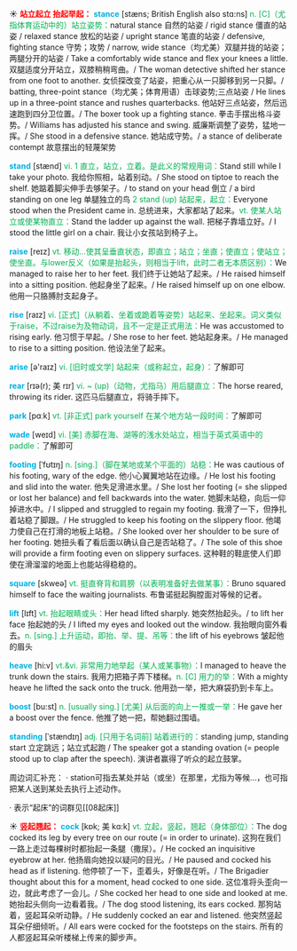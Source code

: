 ☀ <font color="red">**站立起立 抬起举起：**</font>
<font color="sky blue">**stance**</font> [stæns; British English also stɑ:ns]
<font color="#00b050">n. [C]（尤指体育运动中的）站立姿势：</font>natural stance 自然的站姿 / rigid stance 僵直的站姿 / relaxed stance 放松的站姿 / upright stance 笔直的站姿 / defensive, fighting stance 守势；攻势 / narrow, wide stance（均尤美）双腿并拢的站姿；两腿分开的站姿 / Take a comfortably wide stance and flex your knees a little. 双腿适度分开站立，双膝稍稍弯曲。/ The woman detective shifted her stance from one foot to another. 女侦探改变了站姿，把重心从一只脚移到另一只脚。/ batting, three-point stance（均尤美；体育用语）击球姿势;三点站姿 / He lines up in a three-point stance and rushes quarterbacks. 他站好三点站姿，然后迅速跑到四分卫位置。/ The boxer took up a fighting stance. 拳击手摆出格斗姿势。/ Williams has adjusted his stance and swing. 威廉斯调整了姿势，猛地一挥。/ She stood in a defensive stance. 她站成守势。/ a stance of deliberate contempt 故意摆出的轻蔑架势

<font color="sky blue">**stand**</font> [stænd] 
<font color="#00b050">vi. 1 直立，站立，立着。是此义的常规用词：</font>Stand still while I take your photo. 我给你照相，站着别动。/ She stood on tiptoe to reach the shelf. 她踮着脚尖伸手去够架子。/ to stand on your head 倒立 / a bird standing on one leg 单腿独立的鸟 <font color="#00b050">2 stand (up) 站起来，起立：</font>Everyone stood when the President came in. 总统进来，大家都站了起来。<font color="#00b050">vt. 使某人站立或使某物直立：</font>Stand the ladder up against the wall. 把梯子靠墙立好。/ I stood the little girl on a chair. 我让小女孩站到椅子上。

<font color="sky blue">**raise**</font> [reɪz] 
<font color="#00b050">vt. 移动…使其呈垂直状态，即直立；站立；坐直；使直立；使站立；使坐直。与lower反义（如果是抬起头，则相当于lift，此时二者无本质区别）：</font>We managed to raise her to her feet. 我们终于让她站了起来。/ He raised himself into a sitting position. 他起身坐了起来。/ He raised himself up on one elbow. 他用一只胳膊肘支起身子。

<font color="sky blue">**rise**</font> [raɪz] 
<font color="#00b050">vi. [正式]（从躺着、坐着或跪着等姿势）站起来、坐起来。词义类似于raise，不过raise为及物动词，且不一定是正式用法：</font>He was accustomed to rising early. 他习惯于早起。/ She rose to her feet. 她站起身来。/ He managed to rise to a sitting position. 他设法坐了起来。

<font color="sky blue">**arise**</font> [ə'raɪz] 
<font color="#00b050">vi. [旧时或文学] 站起来（或称起立，起身）：</font>了解即可
           
<font color="sky blue">**rear**</font> [rɪə(r); 美 rɪr]
<font color="#00b050">vi. ~ (up)（动物，尤指马）用后腿直立：</font>The horse reared, throwing its rider. 这匹马后腿直立，将骑手摔下。

<font color="sky blue">**park**</font> [pɑːk] 
<font color="#00b050">vt. [非正式] park yourself 在某个地方站一段时间：</font>了解即可
           
<font color="sky blue">**wade**</font> [weɪd]
<font color="#00b050">vi. [美] 赤脚在海、湖等的浅水处站立，相当于英式英语中的paddle：</font>了解即可
           
<font color="sky blue">**footing**</font> [ˈfʊtɪŋ]
<font color="#00b050">n. [sing.]（脚在某地或某个平面的）站稳：</font>He was cautious of his footing, wary of the edge. 他小心翼翼地站在边缘。/ He lost his footing and slid into the water. 他失足滑进水里。/ She lost her footing (= she slipped or lost her balance) and fell backwards into the water. 她脚未站稳，向后一仰掉进水中。/ I slipped and struggled to regain my footing. 我滑了一下，但挣扎着站稳了脚跟。/ He struggled to keep his footing on the slippery floor. 他竭力使自己在打滑的地板上站稳。/ She looked over her shoulder to be sure of her footing. 她扭头看了看后面以确认自己是否站稳了。/ The sole of this shoe will provide a firm footing even on slippery surfaces. 这种鞋的鞋底使人们即使在滑溜溜的地面上也能站得稳稳的。

<font color="sky blue">**square**</font> [skweə] 
<font color="#00b050">vt. 挺直脊背和肩膀（以表明准备好去做某事）：</font>Bruno squared himself to face the waiting journalists. 布鲁诺挺起胸膛面对等候的记者。

<font color="sky blue">**lift**</font> [lɪft] 
<font color="#00b050">vt. 抬起眼睛或头：</font>Her head lifted sharply. 她突然抬起头。/ to lift her face 抬起她的头 / I lifted my eyes and looked out the window. 我抬眼向窗外看去。<font color="#00b050">n. [sing.] 上升运动，即抬、举、提、吊等：</font>the lift of his eyebrows 皱起他的眉头
 
<font color="sky blue">**heave**</font> [hi:v]
<font color="#00b050">vt.&vi. 非常用力地举起（某人或某事物）：</font>I managed to heave the trunk down the stairs. 我用力把箱子弄下楼梯。<font color="#00b050">n. [C] 用力的举：</font>With a mighty heave he lifted the sack onto the truck. 他用劲一举，把大麻袋扔到卡车上。

<font color="sky blue">**boost**</font> [bu:st]
<font color="#00b050">n. [usually sing.] [尤美] 从后面的向上一推或一举：</font>He gave her a boost over the fence. 他推了她一把，帮她翻过围墙。

<font color="sky blue">**standing**</font> [ˈstændɪŋ]
<font color="#00b050">adj. [只用于名词前] 站着进行的：</font>standing jump, standing start 立定跳远；站立式起跑 / The speaker got a standing ovation (= people stood up to clap after the speech). 演讲者赢得了听众的起立鼓掌。

周边词汇补充：
· station可指去某处并站（或坐）在那里，尤指为等候…，也可指把某人送到某处去执行上述动作。

· 表示“起床”的词群见[[08起床]]

☀ <font color="red">**竖起翘起：**</font>
<font color="sky blue">**cock**</font> [kɒk; 美 kɑ:k]
<font color="#00b050">vt. 立起，竖起，翘起（身体部位）：</font>The dog cocked its leg by every tree on our route (= in order to urinate). 这狗在我们一路上走过每棵树时都抬起一条腿（撒尿）。/ He cocked an inquisitive eyebrow at her. 他扬眉向她投以疑问的目光。/ He paused and cocked his head as if listening. 他停顿了一下，歪着头，好像是在听。/ The Brigadier thought about this for a moment, head cocked to one side. 这位准将头歪向一边，就此考虑了一会儿。/ She cocked her head to one side and looked at me. 她抬起头侧向一边看着我。/ The dog stood listening, its ears cocked. 那狗站着，竖起耳朵听动静。/ He suddenly cocked an ear and listened. 他突然竖起耳朵仔细倾听。/ All ears were cocked for the footsteps on the stairs. 所有的人都竖起耳朵听楼梯上传来的脚步声。

